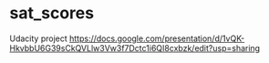 # sat_scores
Udacity project
https://docs.google.com/presentation/d/1vQK-HkvbbU6G39sCkQVLlw3Vw3f7Dctc1i6QI8cxbzk/edit?usp=sharing
